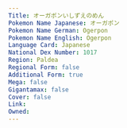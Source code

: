 ```yaml
---
﻿Title: オーガポンいしずえのめん
Pokemon Name Japanese: オーガポン
Pokemon Name German: Ogerpon
Pokemon Name English: Ogerpon
Language Card: Japanese
National Dex Number: 1017
Region: Paldea
Regional Form: false
Additional Form: true
Mega: false
Gigantamax: false
Cover: false
Link: 
Owned: 
---
```

